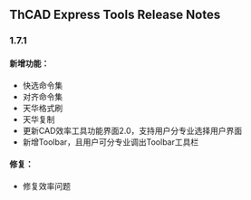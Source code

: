 ## ThCAD Express Tools Release Notes

### **1.7.1**  

#### 新增功能： 
* 快选命令集
* 对齐命令集
* 天华格式刷
* 天华复制
* 更新CAD效率工具功能界面2.0，支持用户分专业选择用户界面
* 新增Toolbar，且用户可分专业调出Toolbar工具栏

#### 修复：
* 修复效率问题

